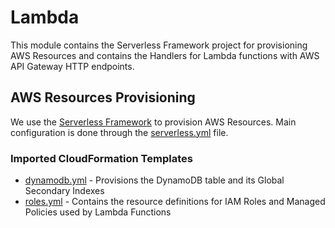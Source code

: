 # Lambda
This module contains the Serverless Framework project for provisioning AWS Resources and contains the Handlers for Lambda functions with AWS API Gateway HTTP endpoints.

## AWS Resources Provisioning
We use the [Serverless Framework](https://www.serverless.com/) to provision AWS Resources. Main configuration is done through the [serverless.yml](serverless.yml) file.

### Imported CloudFormation Templates
* [dynamodb.yml](serverless-resources/dynamodb.yml) - Provisions the DynamoDB table and its Global Secondary Indexes
* [roles.yml](serverless-resources/roles.yml) - Contains the resource definitions for IAM Roles and Managed Policies used by Lambda Functions